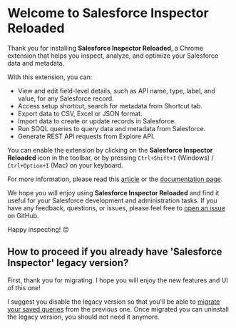 # Welcome to Salesforce Inspector Reloaded

Thank you for installing **Salesforce Inspector Reloaded**, a Chrome extension that helps you inspect, analyze, and optimize your Salesforce data and metadata.

With this extension, you can:

- View and edit field-level details, such as API name, type, label, and value, for any Salesforce record.
- Access setup shortcut, search for metadata from Shortcut tab.
- Export data to CSV, Excel or JSON format.
- Import data to create or update records in Salesforce.
- Run SOQL queries to query data and metadata from Salesforce.
- Generate REST API requests from Explore API.

You can enable the extension by clicking on the **Salesforce Inspector Reloaded** icon in the toolbar, or by pressing `Ctrl+Shift+I` (Windows) / `Ctrl+Option+I` (Mac) on your keyboard.

For more information, please read this [article](https://www.salesforceben.com/salesforce-inspector-reloaded/) or the [documentation page](https://tprouvot.github.io/Salesforce-Inspector-reloaded/).

We hope you will enjoy using **Salesforce Inspector Reloaded** and find it useful for your Salesforce development and administration tasks. If you have any feedback, questions, or issues, please feel free to [open an issue](https://github.com/tprouvot/Salesforce-Inspector-reloaded/issues) on GitHub.

Happy inspecting! 😊

## How to proceed if you already have 'Salesforce Inspector' legacy version?

First, thank you for migrating. I hope you will enjoy the new features and UI of this one!

I suggest you disable the legacy version so that you'll be able to [migrate your saved queries](https://tprouvot.github.io/Salesforce-Inspector-reloaded/how-to/#migrate-saved-queries-from-legacy-extension-to-salesforce-inspector-reloaded) from the previous one.
Once migrated you can uninstall the legacy version, you should not need it anymore.
